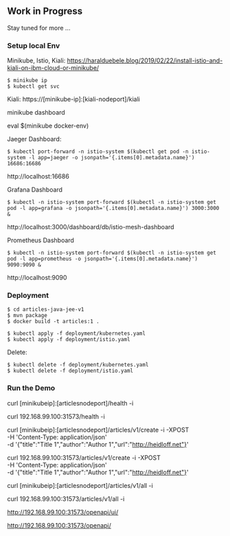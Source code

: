 ## Work in Progress

Stay tuned for more ...

### Setup local Env

Minikube, Istio, Kiali: https://haralduebele.blog/2019/02/22/install-istio-and-kiali-on-ibm-cloud-or-minikube/

```
$ minikube ip
$ kubectl get svc
```

Kiali: https://[minikube-ip]:[kiali-nodeport]/kiali

minikube dashboard

eval $(minikube docker-env)

Jaeger Dashboard:

```
$ kubectl port-forward -n istio-system $(kubectl get pod -n istio-system -l app=jaeger -o jsonpath='{.items[0].metadata.name}') 16686:16686
```

http://localhost:16686

Grafana Dashboard

```
$ kubectl -n istio-system port-forward $(kubectl -n istio-system get pod -l app=grafana -o jsonpath='{.items[0].metadata.name}') 3000:3000 &
```

http://localhost:3000/dashboard/db/istio-mesh-dashboard

Prometheus Dashboard

```
$ kubectl -n istio-system port-forward $(kubectl -n istio-system get pod -l app=prometheus -o jsonpath='{.items[0].metadata.name}') 9090:9090 &
```

http://localhost:9090


### Deployment

```
$ cd articles-java-jee-v1
$ mvn package
$ docker build -t articles:1 .
```

```
$ kubectl apply -f deployment/kubernetes.yaml
$ kubectl apply -f deployment/istio.yaml
```

Delete:

```
$ kubectl delete -f deployment/kubernetes.yaml
$ kubectl delete -f deployment/istio.yaml
```


### Run the Demo

curl [minikubeip]:[articlesnodeport]/health -i

curl 192.168.99.100:31573/health -i

curl [minikubeip]:[articlesnodeport]/articles/v1/create -i -XPOST \
  -H 'Content-Type: application/json' \
  -d '{"title":"Title 1","author":"Author 1","url":"http://heidloff.net"}'

curl 192.168.99.100:31573/articles/v1/create -i -XPOST \
  -H 'Content-Type: application/json' \
  -d '{"title":"Title 1","author":"Author 1","url":"http://heidloff.net"}'

curl [minikubeip]:[articlesnodeport]/articles/v1/all -i

curl 192.168.99.100:31573/articles/v1/all -i

http://192.168.99.100:31573/openapi/ui/

http://192.168.99.100:31573/openapi/